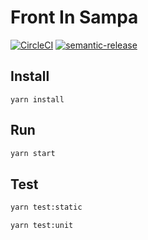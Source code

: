# Front In Sampa

[![CircleCI](https://circleci.com/gh/frontinsampa/frontinsampa.github.io/tree/site.svg?style=svg)](https://circleci.com/gh/frontinsampa/frontinsampa.github.io/tree/site)
[![semantic-release](https://img.shields.io/badge/%20%20%F0%9F%93%A6%F0%9F%9A%80-semantic--release-e10079.svg)](https://github.com/semantic-release/semantic-release)

## Install

```
yarn install
```

## Run

```sh
yarn start
```

## Test

```sh
yarn test:static
```

```sh
yarn test:unit
```
